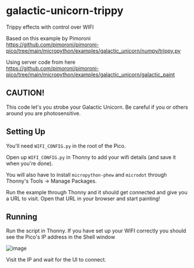 # galactic-unicorn-trippy
Trippy effects with control over WIFI

Based on this example by Pimoroni\
https://github.com/pimoroni/pimoroni-pico/tree/main/micropython/examples/galactic_unicorn/numpy/trippy.py

Using server code from here\
https://github.com/pimoroni/pimoroni-pico/tree/main/micropython/examples/galactic_unicorn/galactic_paint


## CAUTION!
This code let's you strobe your Galactic Unicorn.
Be careful if you or others around you are photosensitive.

## Setting Up
You'll need `WIFI_CONFIG.py` in the root of the Pico. 

Open up `WIFI_CONFIG.py` in Thonny to add your wifi details (and save it when you're done).

You will also have to install `micropython-phew` and `microdot` through Thonny's Tools -> Manage Packages.

Run the example through Thonny and it should get connected and give you a URL to visit. Open that URL in your browser and start painting!

## Running
Run the script in Thonny.
If you have set up your WIFI correctly you should see the Pico's IP address in the Shell window

![image](https://user-images.githubusercontent.com/4026146/226232542-d60a634b-2e69-415b-9519-3ceab17fea5b.png)

Visit the IP and wait for the UI to connect.

